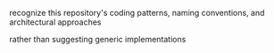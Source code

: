 
recognize this repository's coding patterns, naming conventions, and architectural approaches

rather than suggesting generic implementations
